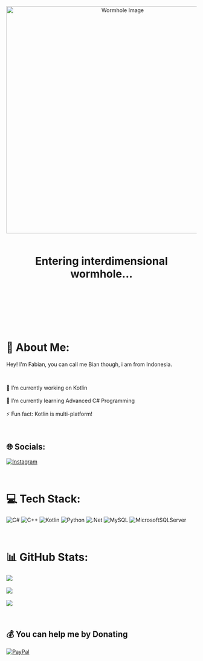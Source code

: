 <div align="center">

<!-- Image placeholder -->
<div align="center">
  <img src="wh.gif" alt="Wormhole Image" width="600"/>
</div>

<br/>


<h1> Entering interdimensional wormhole... </h1>

<br/>

<br/>

<br/>

<br/>

<br/>


</div>

<br/>

# 💫 About Me:
Hey! I'm Fabian, you can call me Bian though, i am from Indonesia. 

<br/>


🔭 I’m currently working on Kotlin<br/><br/>
🌱 I’m currently learning Advanced C# Programming<br/><br/>
⚡ Fun fact: Kotlin is multi-platform!

<br/>

## 🌐 Socials:
[![Instagram](https://img.shields.io/badge/Instagram-%23E4405F.svg?logo=Instagram&logoColor=white)](https://instagram.com/biann25z) 

<br/>

# 💻 Tech Stack:
![C#](https://img.shields.io/badge/c%23-%23239120.svg?style=for-the-badge&logo=csharp&logoColor=white) 
![C++](https://img.shields.io/badge/c++-%2300599C.svg?style=for-the-badge&logo=c%2B%2B&logoColor=white) 
![Kotlin](https://img.shields.io/badge/kotlin-%237F52FF.svg?style=for-the-badge&logo=kotlin&logoColor=white) 
![Python](https://img.shields.io/badge/python-3670A0?style=for-the-badge&logo=python&logoColor=ffdd54) 
![.Net](https://img.shields.io/badge/.NET-5C2D91?style=for-the-badge&logo=.net&logoColor=white) 
![MySQL](https://img.shields.io/badge/mysql-4479A1.svg?style=for-the-badge&logo=mysql&logoColor=white) 
![MicrosoftSQLServer](https://img.shields.io/badge/Microsoft%20SQL%20Server-CC2927?style=for-the-badge&logo=microsoft%20sql%20server&logoColor=white)

<br/>

# 📊 GitHub Stats:
![](https://github-readme-stats.vercel.app/api?username=Anthemnize&theme=dark&hide_border=true&include_all_commits=true&count_private=true)<br/><br/>
![](https://github-readme-streak-stats.herokuapp.com/?user=Anthemnize&theme=dark&hide_border=true)<br/><br/>
![](https://github-readme-stats.vercel.app/api/top-langs/?username=Anthemnize&theme=dark&hide_border=true&include_all_commits=true&count_private=true&layout=compact)

<br/>

## 💰 You can help me by Donating
[![PayPal](https://img.shields.io/badge/PayPal-00457C?style=for-the-badge&logo=paypal&logoColor=white)](https://paypal.me/Anthemnize) 

<br/>


<!-- Proudly created with GPRM ( https://gprm.itsvg.in ) -->
